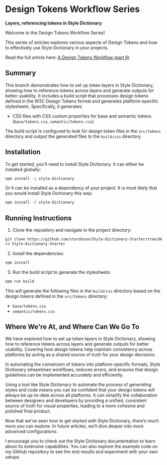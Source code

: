 # Design Tokens Workflow Series

**Layers, referencing tokens in Style Dictionary**

Welcome to the Design Tokens Workflow Series!

This series of articles explores various aspects of Design Tokens and how to effectively use Style Dictionary in your projects.

Read the full article here: [A Design Tokens Workflow (part 6)](https://www.alwaystwisted.com/articles/a-design-tokens-workflow-part-6)

## Summary

This branch demonstrates how to set up token layers in Style Dictionary, showing how to reference tokens across layers and generate outputs for better usability. It includes a build script that processes design tokens defined in the W3C Design Tokens format and generates platform-specific stylesheets. Specifically, it generates:

- CSS files with CSS custom properties for base and semantic tokens (`base/tokens.css`, `semantic/tokens.css`)

The build script is configured to look for design token files in the `src/tokens` directory and output the generated files to the `build/css` directory.

## Installation

To get started, you’ll need to install Style Dictionary. It can either be installed globally:

```bash
npm install -g style-dictionary
```

Or it can be installed as a dependency of your project. It is most likely that you would install Style Dictionary this way:

```bash
npm install -D style-dictionary
```

## Running Instructions

1. Clone the repository and navigate to the project directory:

```bash
git clone https://github.com/sturobson/Style-Dictionary-Starter/tree/06-Creating-Layers
cd Style-Dictionary-Starter
```

2. Install the dependencies:

```bash
npm install
```

3. Run the build script to generate the stylesheets:

```bash
npm run build
```

This will generate the following files in the `build/css` directory based on the design tokens defined in the `src/tokens` directory:

- `base/tokens.css`
- `semantic/tokens.css`

## Where We're At, and Where Can We Go To

We have explored how to set up token layers in Style Dictionary, showing how to reference tokens across layers and generate outputs for better usability. Covering how design tokens help maintain consistency across platforms by acting as a shared source of truth for your design decisions.

In automating the conversion of tokens into platform-specific formats, Style Dictionary streamlines workflows, reduces errors, and ensures that design guidelines can be implemented accurately and efficiently.

Using a tool like Style Dictionary to automate the process of generating styles and code means you can be confident that your design tokens will always be up-to-date across all platforms. It can simplify the collaboration between designers and developers by providing a unified, consistent source of truth for visual properties, leading to a more cohesive and polished final product.

Now that we’ve seen how to get started with Style Dictionary, there’s much more you can explore. In future articles, we’ll dive deeper into more advanced configurations.

I encourage you to check out the Style Dictionary documentation to learn about its extensive capabilities. You can also explore the example code on my GitHub repository to see the end results and experiment with your own setups.